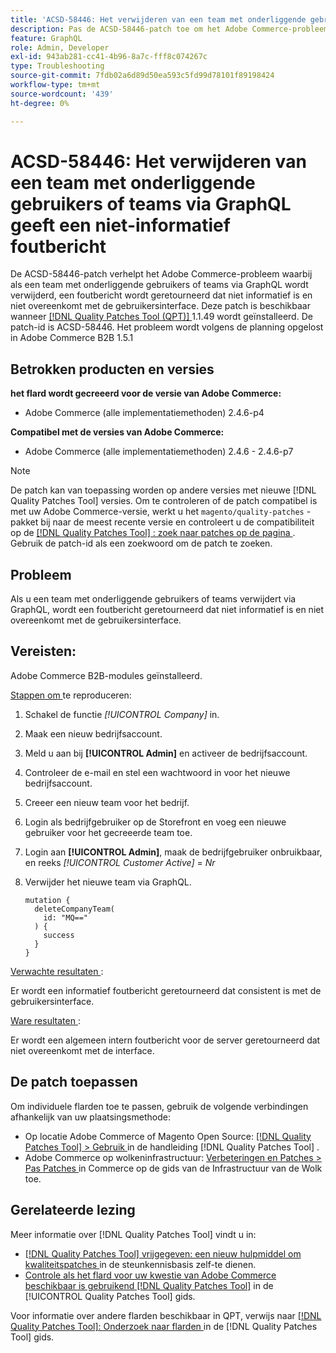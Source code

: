 ```yaml
---
title: 'ACSD-58446: Het verwijderen van een team met onderliggende gebruikers of teams via GraphQL geeft een niet-informatief foutbericht'
description: Pas de ACSD-58446-patch toe om het Adobe Commerce-probleem te verhelpen, waarbij het verwijderen van een team met onderliggende gebruikers of teams via GraphQL een niet-informatief foutbericht retourneert dat niet overeenkomt met de gebruikersinterface.
feature: GraphQL
role: Admin, Developer
exl-id: 943ab281-cc41-4b96-8a7c-fff8c074267c
type: Troubleshooting
source-git-commit: 7fdb02a6d89d50ea593c5fd99d78101f89198424
workflow-type: tm+mt
source-wordcount: '439'
ht-degree: 0%

---
```


# ACSD-58446: Het verwijderen van een team met onderliggende gebruikers of teams via GraphQL geeft een niet-informatief foutbericht

De ACSD-58446-patch verhelpt het Adobe Commerce-probleem waarbij als een team met onderliggende gebruikers of teams via GraphQL wordt verwijderd, een foutbericht wordt geretourneerd dat niet informatief is en niet overeenkomt met de gebruikersinterface. Deze patch is beschikbaar wanneer [[!DNL Quality Patches Tool (QPT)] ](https://experienceleague.adobe.com/nl/docs/commerce-operations/tools/quality-patches-tool/quality-patches-tool-to-self-serve-quality-patches) 1.1.49 wordt geïnstalleerd. De patch-id is ACSD-58446. Het probleem wordt volgens de planning opgelost in Adobe Commerce B2B 1.5.1

## Betrokken producten en versies

**het flard wordt gecreeerd voor de versie van Adobe Commerce:**

* Adobe Commerce (alle implementatiemethoden) 2.4.6-p4

**Compatibel met de versies van Adobe Commerce:**

* Adobe Commerce (alle implementatiemethoden) 2.4.6 - 2.4.6-p7

>[!NOTE]
>
>De patch kan van toepassing worden op andere versies met nieuwe [!DNL Quality Patches Tool] versies. Om te controleren of de patch compatibel is met uw Adobe Commerce-versie, werkt u het `magento/quality-patches` -pakket bij naar de meest recente versie en controleert u de compatibiliteit op de [[!DNL Quality Patches Tool] : zoek naar patches op de pagina ](https://experienceleague.adobe.com/tools/commerce-quality-patches/index.html?lang=nl-NL) . Gebruik de patch-id als een zoekwoord om de patch te zoeken.

## Probleem

Als u een team met onderliggende gebruikers of teams verwijdert via GraphQL, wordt een foutbericht geretourneerd dat niet informatief is en niet overeenkomt met de gebruikersinterface.

## Vereisten:

Adobe Commerce B2B-modules geïnstalleerd.

<u> Stappen om </u> te reproduceren:

1. Schakel de functie *[!UICONTROL Company]* in.
1. Maak een nieuw bedrijfsaccount.
1. Meld u aan bij **[!UICONTROL Admin]** en activeer de bedrijfsaccount.
1. Controleer de e-mail en stel een wachtwoord in voor het nieuwe bedrijfsaccount.
1. Creeer een nieuw team voor het bedrijf.
1. Login als bedrijfgebruiker op de Storefront en voeg een nieuwe gebruiker voor het gecreeerde team toe.
1. Login aan **[!UICONTROL Admin]**, maak de bedrijfgebruiker onbruikbaar, en reeks *[!UICONTROL Customer Active]* = *Nr*
1. Verwijder het nieuwe team via GraphQL.

   ```
   mutation {
     deleteCompanyTeam(
       id: "MQ=="
     ) {
       success
     }
   }
   ```

<u> Verwachte resultaten </u>:

Er wordt een informatief foutbericht geretourneerd dat consistent is met de gebruikersinterface.

<u> Ware resultaten </u>:

Er wordt een algemeen intern foutbericht voor de server geretourneerd dat niet overeenkomt met de interface.

## De patch toepassen

Om individuele flarden toe te passen, gebruik de volgende verbindingen afhankelijk van uw plaatsingsmethode:

* Op locatie Adobe Commerce of Magento Open Source: [[!DNL Quality Patches Tool] > Gebruik ](/help/tools/quality-patches-tool/usage.md) in de handleiding [!DNL Quality Patches Tool] .
* Adobe Commerce op wolkeninfrastructuur: [ Verbeteringen en Patches > Pas Patches ](https://experienceleague.adobe.com/docs/commerce-cloud-service/user-guide/develop/upgrade/apply-patches.html?lang=nl-NL) in Commerce op de gids van de Infrastructuur van de Wolk toe.

## Gerelateerde lezing

Meer informatie over [!DNL Quality Patches Tool] vindt u in:

* [[!DNL Quality Patches Tool]  vrijgegeven: een nieuw hulpmiddel om kwaliteitspatches ](https://experienceleague.adobe.com/nl/docs/commerce-operations/tools/quality-patches-tool/quality-patches-tool-to-self-serve-quality-patches) in de steunkennisbasis zelf-te dienen.
* [ Controle als het flard voor uw kwestie van Adobe Commerce beschikbaar is gebruikend  [!DNL Quality Patches Tool]](/help/tools/quality-patches-tool/patches-available-in-qpt/check-patch-for-magento-issue-with-magento-quality-patches.md) in de [!UICONTROL Quality Patches Tool] gids.


Voor informatie over andere flarden beschikbaar in QPT, verwijs naar [[!DNL Quality Patches Tool]: Onderzoek naar flarden ](https://experienceleague.adobe.com/tools/commerce-quality-patches/index.html?lang=nl-NL) in de [!DNL Quality Patches Tool] gids.
